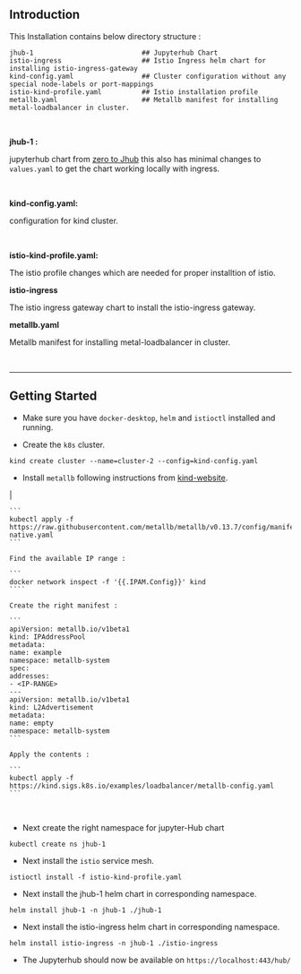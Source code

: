 ## Introduction


This Installation contains below directory structure :

```
jhub-1                           ## Jupyterhub Chart
istio-ingress                    ## Istio Ingress helm chart for installing istio-ingress-gateway
kind-config.yaml                 ## Cluster configuration without any special node-labels or port-mappings
istio-kind-profile.yaml          ## Istio installation profile
metallb.yaml                     ## Metallb manifest for installing metal-loadbalancer in cluster.

```

<br>

**jhub-1 :** 

jupyterhub chart from [zero to Jhub](https://z2jh.jupyter.org/) this also has minimal changes to `values.yaml` to get the chart working locally with ingress.

<br>

**kind-config.yaml:**

 configuration for kind cluster.

 <br>

**istio-kind-profile.yaml:**

The istio profile changes which are needed for proper installtion of istio.

**istio-ingress**

The istio ingress gateway chart to install the istio-ingress gateway.


**metallb.yaml**

Metallb manifest for installing metal-loadbalancer in cluster.

<br>

---

## Getting Started

* Make sure you have `docker-desktop`, `helm` and `istioctl` installed and running.

* Create the `k8s` cluster.

```
kind create cluster --name=cluster-2 --config=kind-config.yaml
```

* Install `metallb` following instructions from [kind-website](https://kind.sigs.k8s.io/docs/user/loadbalancer/).

|

    ```
    kubectl apply -f https://raw.githubusercontent.com/metallb/metallb/v0.13.7/config/manifests/metallb-native.yaml
    ```

    Find the available IP range :

    ```
    docker network inspect -f '{{.IPAM.Config}}' kind
    ````

    Create the right manifest :

    ```
    apiVersion: metallb.io/v1beta1
    kind: IPAddressPool
    metadata:
    name: example
    namespace: metallb-system
    spec:
    addresses:
    - <IP-RANGE>
    ---
    apiVersion: metallb.io/v1beta1
    kind: L2Advertisement
    metadata:
    name: empty
    namespace: metallb-system
    ```

    Apply the contents :

    ```
    kubectl apply -f https://kind.sigs.k8s.io/examples/loadbalancer/metallb-config.yaml
    ```

<br>

* Next create the right namespace for jupyter-Hub chart

```
kubectl create ns jhub-1
```

* Next install the `istio` service mesh.

```
istioctl install -f istio-kind-profile.yaml
```

* Next install the jhub-1 helm chart in corresponding namespace.

```
helm install jhub-1 -n jhub-1 ./jhub-1
```

* Next install the istio-ingress helm chart in corresponding namespace.

```
helm install istio-ingress -n jhub-1 ./istio-ingress
```


* The Jupyterhub should now be available on `https://localhost:443/hub/`